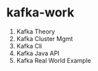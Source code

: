 # kafka-work
1. Kafka Theory
2. Kafka Cluster Mgmt
3. Kafka Cli 
4. Kafka Java API
5. Kafka Real World Example

